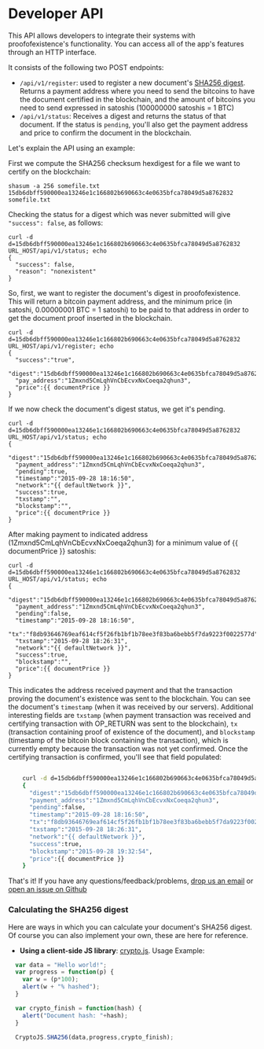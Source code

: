# Developer API

This API allows developers to integrate their systems with
proofofexistence's functionality. You can access all of the app's
features through an HTTP interface.

It consists of the following two POST endpoints:

-   `/api/v1/register`: used to register a new
    document's [SHA256 digest](#sha256). Returns a payment address
    where you need to send the bitcoins to have the document certified
    in the blockchain, and the amount of bitcoins you need to send
    expressed in satoshis (100000000 satoshis = 1 BTC)
-   `/api/v1/status`: Receives a digest and returns the
    status of that document. If the status is `pending`, you'll also
    get the payment address and price to confirm the document in the
    blockchain.

Let's explain the API using an example:

First we compute the SHA256 checksum hexdigest for a file we want to
certify on the blockchain:

    shasum -a 256 somefile.txt
    15db6dbff590000ea13246e1c166802b690663c4e0635bfca78049d5a8762832  somefile.txt

Checking the status for a digest which was never submitted will give
`"success": false`, as follows:

    curl -d d=15db6dbff590000ea13246e1c166802b690663c4e0635bfca78049d5a8762832 URL_HOST/api/v1/status; echo
    {
      "success": false,
      "reason": "nonexistent"
    }

So, first, we want to register the document's digest in
proofofexistence. This will return a bitcoin payment address, and the
minimum price (in satoshi, 0.00000001 BTC = 1 satoshi) to be paid to
that address in order to get the document proof inserted in the
blockchain.

    curl -d d=15db6dbff590000ea13246e1c166802b690663c4e0635bfca78049d5a8762832 URL_HOST/api/v1/register; echo
    {
      "success":"true",
      "digest":"15db6dbff590000ea13246e1c166802b690663c4e0635bfca78049d5a8762832",
      "pay_address":"1Zmxnd5CmLqhVnCbEcvxNxCoeqa2qhun3",
      "price":{{ documentPrice }}
    }

If we now check the document's digest status, we get it's pending.

    curl -d d=15db6dbff590000ea13246e1c166802b690663c4e0635bfca78049d5a8762832 URL_HOST/api/v1/status; echo
    {
      "digest":"15db6dbff590000ea13246e1c166802b690663c4e0635bfca78049d5a8762832",
      "payment_address":"1Zmxnd5CmLqhVnCbEcvxNxCoeqa2qhun3",
      "pending":true,
      "timestamp":"2015-09-28 18:16:50",
      "network":"{{ defaultNetwork }}",
      "success":true,
      "txstamp":"",
      "blockstamp":"",
      "price":{{ documentPrice }}
    }

After making payment to indicated address
(1Zmxnd5CmLqhVnCbEcvxNxCoeqa2qhun3) for a minimum value of {{
documentPrice }} satoshis:

    curl -d d=15db6dbff590000ea13246e1c166802b690663c4e0635bfca78049d5a8762832 URL_HOST/api/v1/status; echo
    {
      "digest":"15db6dbff590000ea13246e1c166802b690663c4e0635bfca78049d5a8762832",
      "payment_address":"1Zmxnd5CmLqhVnCbEcvxNxCoeqa2qhun3",
      "pending":false,
      "timestamp":"2015-09-28 18:16:50",
      "tx":"f8db93646769eaf614cf5f26fb1bf1b78ee3f83ba6bebb5f7da9223f0022577d",
      "txstamp":"2015-09-28 18:26:31",
      "network":"{{ defaultNetwork }}",
      "success":true,
      "blockstamp":"",
      "price":{{ documentPrice }}
    }

This indicates the address received payment and that the transaction
proving the document's existence was sent to the blockchain. You can
see the document's `timestamp` (when it was received by our servers).
Additional interesting fields are `txstamp` (when payment transaction
was received and certifying transaction with OP\_RETURN was sent to the
blockchain), `tx` (transaction containing proof of existence of the
document), and `blockstamp` (timestamp of the bitcoin block containing
the transaction), which is currently empty because the transaction was
not yet confirmed. Once the certifying transaction is confirmed, you'll
see that field populated:

```sh

    curl -d d=15db6dbff590000ea13246e1c166802b690663c4e0635bfca78049d5a8762832 URL_HOST/api/v1/status; echo
    {
      "digest":"15db6dbff590000ea13246e1c166802b690663c4e0635bfca78049d5a8762832",
      "payment_address":"1Zmxnd5CmLqhVnCbEcvxNxCoeqa2qhun3",
      "pending":false,
      "timestamp":"2015-09-28 18:16:50",
      "tx":"f8db93646769eaf614cf5f26fb1bf1b78ee3f83ba6bebb5f7da9223f0022577d",
      "txstamp":"2015-09-28 18:26:31",
      "network":"{{ defaultNetwork }}",
      "success":true,
      "blockstamp":"2015-09-28 19:32:54",
      "price":{{ documentPrice }}
    }
```

That's it! If you have any questions/feedback/problems, [drop us an
email](mailto:admin@proofofexistence.com) or [open an issue on Github](https://github.com/proofofexistence/proofofexistence/issues)

### Calculating the SHA256 digest

Here are ways in which you can calculate your document's SHA256 digest.
Of course you can also implement your own, these are here for reference.

-   **Using a client-side JS library**: [crypto.js](/js/crypto.js).
    Usage Example:

```js
  var data = "Hello world!";
  var progress = function(p) {
    var w = (p*100);
    alert(w + "% hashed");
  }

  var crypto_finish = function(hash) {
    alert("Document hash: "+hash);
  }
  
  CryptoJS.SHA256(data,progress,crypto_finish);

```
